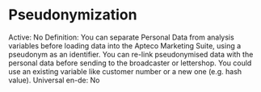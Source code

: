 # Pseudonymization

Active: No
Definition: You can separate Personal Data from analysis variables before loading data into the Apteco Marketing Suite, using a pseudonym as an identifier. You can re-link pseudonymised data with the personal data before sending to the broadcaster or lettershop. You could use an existing variable like customer number or a new one (e.g. hash value).
Universal en-de: No